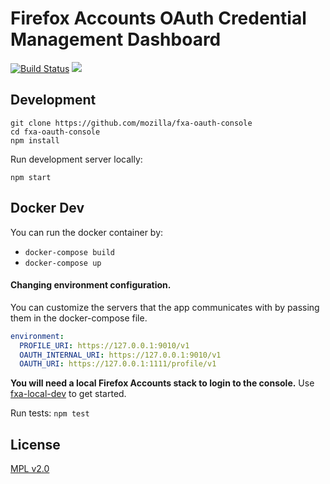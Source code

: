 # Firefox Accounts OAuth Credential Management Dashboard

[![Build Status](https://travis-ci.org/mozilla/fxa-oauth-console.svg?branch=master)](https://travis-ci.org/mozilla/fxa-oauth-console)
![](https://mdn.mozillademos.org/files/9783/dashboard-example.jpg)
## Development

```
git clone https://github.com/mozilla/fxa-oauth-console
cd fxa-oauth-console
npm install
```

Run development server locally:

```
npm start
```

## Docker Dev
You can run the docker container by:
* ```docker-compose build```
* ```docker-compose up```

#### Changing environment configuration.
You can customize the servers that the app communicates with by passing them in the docker-compose file.

```yml
environment:
  PROFILE_URI: https://127.0.0.1:9010/v1
  OAUTH_INTERNAL_URI: https://127.0.0.1:9010/v1
  OAUTH_URI: https://127.0.0.1:1111/profile/v1
```

**You will need a local Firefox Accounts stack to login to the console.** Use [fxa-local-dev](https://github.com/vladikoff/fxa-local-dev) to get started.

Run tests: `npm test`

## License

[MPL v2.0](LICENSE)